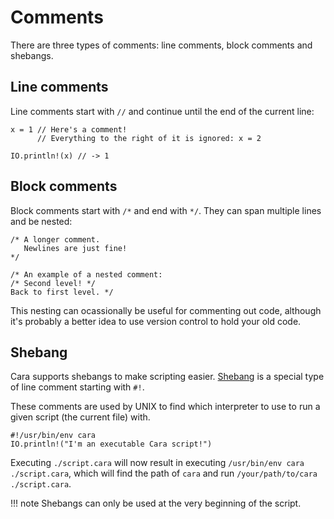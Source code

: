 # Comments

There are three types of comments: line comments, block comments and shebangs.

## Line comments

Line comments start with `//` and continue until the end of the current line:

``` cara
x = 1 // Here's a comment!
      // Everything to the right of it is ignored: x = 2

IO.println!(x) // -> 1
```

## Block comments

Block comments start with `/*` and end with `*/`. They can span multiple lines
and be nested:

``` cara
/* A longer comment.
   Newlines are just fine!
*/

/* An example of a nested comment:
/* Second level! */
Back to first level. */
```

This nesting can ocassionally be useful for commenting out code, although it's
probably a better idea to use version control to hold your old code.

## Shebang

Cara supports shebangs to make scripting easier.
[Shebang](https://en.wikipedia.org/wiki/Shebang_(Unix)) is a special type of
line comment starting with `#!`.

These comments are used by UNIX to find which interpreter to use to run a given
script (the current file) with.

``` cara
#!/usr/bin/env cara
IO.println!("I'm an executable Cara script!")
```

Executing `./script.cara` will now result in executing
`/usr/bin/env cara ./script.cara`, which will find the path of `cara` and run
`/your/path/to/cara ./script.cara`.

!!! note
    Shebangs can only be used at the very beginning of the script.
